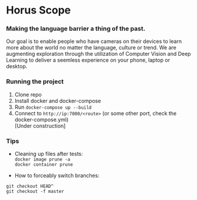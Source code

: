 # Horus Scope
### Making the language barrier a thing of the past.
Our goal is to enable people who have cameras on their devices to learn more about the world no matter the language, culture or trend.
We are augmenting exploration through the utilization of Computer Vision and Deep Learning to deliver a seemless experience on your phone, laptop or desktop.


### Running the project
1) Clone repo  
2) Install docker and docker-compose  
3) Run `docker-compose up --build`  
4) Connect to `http://ip:7000/<route>` (or some other port, check the docker-compose.yml)  
[Under construction]

### Tips

* Cleaning up files after tests:  
`docker image prune -a`  
`docker container prune`

* How to forceably switch branches:

```
git checkout HEAD^
git checkout -f master
```
